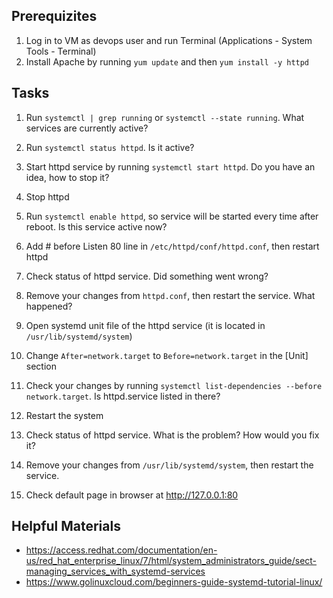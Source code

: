 ## Prerequizites
1. Log in to VM as devops user and run Terminal (Applications - System Tools - Terminal)
2. Install Apache by running `yum update` and then `yum install -y httpd`

## Tasks

1. Run `systemctl | grep running` or `systemctl --state running`. What services are currently active?

2. Run `systemctl status httpd`. Is it active?

3. Start httpd service by running `systemctl start httpd`. Do you have an idea, how to stop it?

4. Stop httpd

5. Run `systemctl enable httpd`, so service will be started every time after reboot. Is this service active now?

6. Add # before Listen 80 line in `/etc/httpd/conf/httpd.conf`, then restart httpd

7. Check status of httpd service. Did something went wrong?

8. Remove your changes from `httpd.conf`, then restart the service. What happened?

9. Open systemd unit file of the httpd service (it is located in `/usr/lib/systemd/system`)

10. Change `After=network.target` to  `Before=network.target` in the [Unit] section

11. Check your changes by running `systemctl list-dependencies --before network.target`. Is httpd.service listed in there?

12. Restart the system

13. Check status of httpd service. What is the problem? How would you fix it?

14. Remove your changes from `/usr/lib/systemd/system`, then restart the service.

15. Check default page in browser at http://127.0.0.1:80


## Helpful Materials
- https://access.redhat.com/documentation/en-us/red_hat_enterprise_linux/7/html/system_administrators_guide/sect-managing_services_with_systemd-services
- https://www.golinuxcloud.com/beginners-guide-systemd-tutorial-linux/

